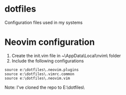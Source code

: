 # dotfiles
Configuration files used in my systems

# Neovim configuration

1. Create the init.vim file in ~\AppData\Local\nvim\ folder
1. Include the following configurations

```
source e:\dotfiles\.neovim.plugins
source e:\dotfiles\.vimrc.common
source e:\dotfiles\.neovim.vim
```

Note: I've cloned the repo to E:\dotfiles\
